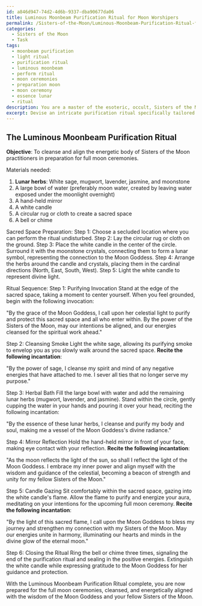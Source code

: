 ```yaml
---
id: a846d947-74d2-4d6b-9337-dba90677da06
title: Luminous Moonbeam Purification Ritual for Moon Worshipers
permalink: /Sisters-of-the-Moon/Luminous-Moonbeam-Purification-Ritual-for-Moon-Worshipers/
categories:
  - Sisters of the Moon
  - Task
tags:
  - moonbeam purification
  - light ritual
  - purification ritual
  - luminous moonbeam
  - perform ritual
  - moon ceremonies
  - preparation moon
  - moon ceremony
  - essence lunar
  - ritual
description: You are a master of the esoteric, occult, Sisters of the Moon, you complete tasks to the absolute best of your ability, no matter if you think you were not trained to do the task specifically, you will attempt to do it anyways, since you have performed the tasks you are given with great mastery, accuracy, and deep understanding of what is requested. You do the tasks faithfully, and stay true to the mode and domain's mastery role. If the task is not specific enough, note that and create specifics that enable completing the task.
excerpt: Devise an intricate purification ritual specifically tailored for Sisters of the Moon practitioners, focusing on cleansing and aligning the energetic body in preparation for full moon ceremonies. Incorporate traditional lunar symbology, select herbs known for their purifying properties, and devise a sequence of incantations that evoke the protective guidance of the Moon Goddess. Additionally, outline the steps for creating a sacred space that facilitates enhanced connection with fellow Sisters of the Moon and amplifies the potency of the purification ritual.
---
```


## The Luminous Moonbeam Purification Ritual

**Objective**: To cleanse and align the energetic body of Sisters of the Moon practitioners in preparation for full moon ceremonies.

Materials needed:
1. **Lunar herbs**: White sage, mugwort, lavender, jasmine, and moonstone
2. A large bowl of water (preferably moon water, created by leaving water exposed under the moonlight overnight)
3. A hand-held mirror
4. A white candle
5. A circular rug or cloth to create a sacred space
6. A bell or chime

Sacred Space Preparation:
Step 1: Choose a secluded location where you can perform the ritual undisturbed.
Step 2: Lay the circular rug or cloth on the ground.
Step 3: Place the white candle in the center of the circle. Surround it with the moonstone crystals, connecting them to form a lunar symbol, representing the connection to the Moon Goddess.
Step 4: Arrange the herbs around the candle and crystals, placing them in the cardinal directions (North, East, South, West).
Step 5: Light the white candle to represent divine light.

Ritual Sequence:
Step 1: Purifying Invocation
Stand at the edge of the sacred space, taking a moment to center yourself. When you feel grounded, begin with the following invocation:

"By the grace of the Moon Goddess, I call upon her celestial light to purify and protect this sacred space and all who enter within. By the power of the Sisters of the Moon, may our intentions be aligned, and our energies cleansed for the spiritual work ahead."

Step 2: Cleansing Smoke
Light the white sage, allowing its purifying smoke to envelop you as you slowly walk around the sacred space. **Recite the following incantation**:

"By the power of sage, I cleanse my spirit and mind of any negative energies that have attached to me. I sever all ties that no longer serve my purpose."

Step 3: Herbal Bath
Fill the large bowl with water and add the remaining lunar herbs (mugwort, lavender, and jasmine). Stand within the circle, gently cupping the water in your hands and pouring it over your head, reciting the following incantation:

"By the essence of these lunar herbs, I cleanse and purify my body and soul, making me a vessel of the Moon Goddess's divine radiance."

Step 4: Mirror Reflection
Hold the hand-held mirror in front of your face, making eye contact with your reflection. **Recite the following incantation**:

"As the moon reflects the light of the sun, so shall I reflect the light of the Moon Goddess. I embrace my inner power and align myself with the wisdom and guidance of the celestial, becoming a beacon of strength and unity for my fellow Sisters of the Moon."

Step 5: Candle Gazing
Sit comfortably within the sacred space, gazing into the white candle's flame. Allow the flame to purify and energize your aura, meditating on your intentions for the upcoming full moon ceremony. **Recite the following incantation**:

"By the light of this sacred flame, I call upon the Moon Goddess to bless my journey and strengthen my connection with my Sisters of the Moon. May our energies unite in harmony, illuminating our hearts and minds in the divine glow of the eternal moon."

Step 6: Closing the Ritual
Ring the bell or chime three times, signaling the end of the purification ritual and sealing in the positive energies. Extinguish the white candle while expressing gratitude to the Moon Goddess for her guidance and protection. 

With the Luminous Moonbeam Purification Ritual complete, you are now prepared for the full moon ceremonies, cleansed, and energetically aligned with the wisdom of the Moon Goddess and your fellow Sisters of the Moon.

